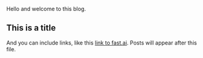 Hello and welcome to this blog. 


## This is a title

And you can include links, like this [link to fast.ai](https://www.fast.ai). Posts will appear after this file. 
